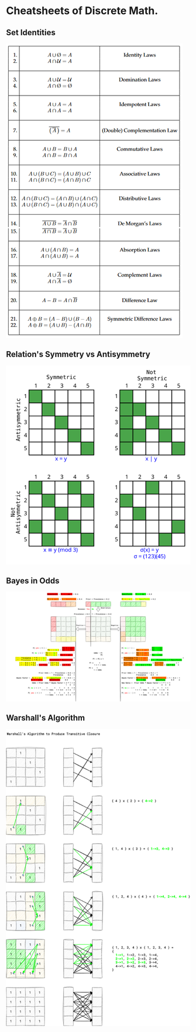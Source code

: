 # Cheatsheets of Discrete Math.

<!-- [:arrow_down: Tags legend](#tags-legend) at the end of the page. -->

<!-- - []() by []() ( _:movie_camera:_ ) -->

## Set Identities

![Bayes in Odds](./cheatsheet/set_idetities.png)

## Relation's Symmetry vs Antisymmetry

![Bayes in Odds](./cheatsheet/symmetry_vs_antisymmetry.svg)

## Bayes in Odds

![Bayes in Odds](./cheatsheet/bayes_in_odds.png)

## Warshall's Algorithm

![Bayes in Odds](./cheatsheet/warshalls_closure.png)
